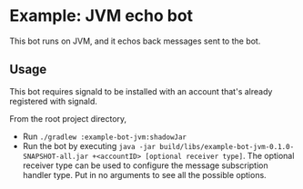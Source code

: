 # Example: JVM echo bot

This bot runs on JVM, and it echos back messages sent to the bot.

## Usage

This bot requires signald to be installed with an account that's already registered with signald.

From the root project directory,

- Run `./gradlew :example-bot-jvm:shadowJar`
- Run the bot by executing 
  `java -jar build/libs/example-bot-jvm-0.1.0-SNAPSHOT-all.jar +<accountID> [optional receiver type]`.
  The optional receiver type can be used to configure the message subscription handler type. Put in no arguments to see
  all the possible options.